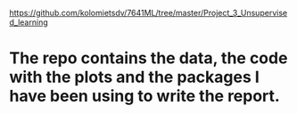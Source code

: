 https://github.com/kolomietsdv/7641ML/tree/master/Project_3_Unsupervised_learning

# The repo contains the data, the code with the plots and the packages I have been using to write the report.
# 